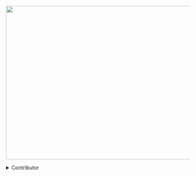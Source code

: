 <p align="center">
<img src="https://i.postimg.cc/PfZgJtKQ/24b299166bade74f279fec65acb9b78f-1.jpg" width="890" height="420"/>
</p>


<details>
<summary>
 Contributor
</summary>

<table>
  <tr>
    <td align="center"><a href="https://rr018.vercel.app"><img src="https://i.postimg.cc/dD4pjVSH/rizki.jpg" width="110px;" alt=""/><br /><sub><b>RR018</b></sub></a><br /><a href="#content-rizkiramadhan4617" title="Content"></a></td>
    <td align="center"><a href="https://rr018.vercel.app"><img src="https://i.postimg.cc/dD4pjVSH/rizki.jpg" width="110px;" alt=""/><br /><sub><b>RR018</b></sub></a><br /><a href="#content-rizkiramadhan4617" title="Content"></a></td>
</table>
</tr>
</details>

